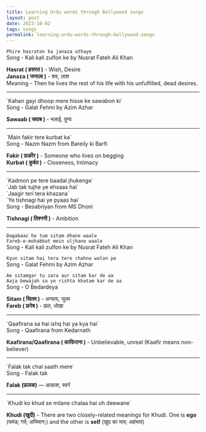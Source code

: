 ```yaml
---
title: Learning Urdu words through Bollywood songs
layout: post
date: 2023-10-02
tags: songs
permalink: learning-urdu-words-through-bollywood-songs
---
```


`Phire hasraton ka janaza uthaye`<br>
Song - Kali kali zulfon ke by Nusrat Fateh Ali Khan

**Hasrat ( हसरत )** - Wish, Desire <br>
**Janaza ( जनाज़ा )** - शव, लाश<br>
Meaning - Then he lives the rest of his life with his unfulfilled, dead desires.<br>

<hr>
`Kahan gayi dhoop mere hisse ke sawabon ki`<br>
Song - Galat Fehmi by Azim Azhar

**Sawaab ( सवाब )** - भलाई, पुण्य<br>

<hr>
`Main fakir tere kurbat ka`<br>
Song - Nazm Nazm from Bareily ki Barfi

**Fakir ( फ़क़ीर )** - Someone who lives on begging<br>
**Kurbat ( कुर्बत )** - Closeness, Intimacy

<hr>
`Kadmon pe tere baadal jhukenge`<br>
`Jab tak tujhe ye ehsaas hai`<br>
`Jaagir teri tera khazana`<br>
`Ye tishnagi hai ye pyaas hai`<br>
Song - Besabriyan from MS Dhoni

**Tishnagi ( तिश्नगी )** - Ambition

<hr>

`Dagabaaz ho tum sitam dhane waale`<br>
`Fareb-e-mohabbat mein uljhane waale`<br>
Song - Kali kali zulfon ke by Nusrat Fateh Ali Khan

`Kyun sitam hai tera tere chahne walon pe`<br>
Song - Galat Fehmi by Azim Azhar

`Ae sitamgar tu zara aur sitam kar de aa`<br>
`Aaja bewajah sa ye rishta khatam kar de aa`<br>
Song - O Bedardeya

**Sitam ( सितम )** - अन्याय, जुल्म<br>
**Fareb ( फ़रेब )** - छल, धोखा

<hr>
`Qaafirana sa hai ishq hai ya kya hai`<br>
Song - Qaafirana from Kedarnath

**Kaafirana/Qaafirana ( काफिराना )** - Unbelievable, unreal (Kaafir means non-believer)

<hr>
`Falak tak chal saath mere`<br>
Song - Falak tak

**Falak (फ़लक)** — आकाश, स्वर्ग
<hr>
`Khudi ko khud se milane chalaa hai oh deewane`

**Khudi (खुदी)** - There are two closely-related meanings for Khudi. One is **ego** (घमंड; गर्व; अभिमान;) and the other is **self** (खुद का भाव; अहंभाव)
